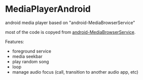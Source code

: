 # MediaPlayerAndroid
android media player based on "android-MediaBrowserService"

most of the code is copyed from [android-MediaBrowserService](https://github.com/googlesamples/android-MediaBrowserService).

Features:
  - foreground service
  - media seekbar
  - play random song
  - loop
  - manage audio focus (call, transition to another audio app, etc)
